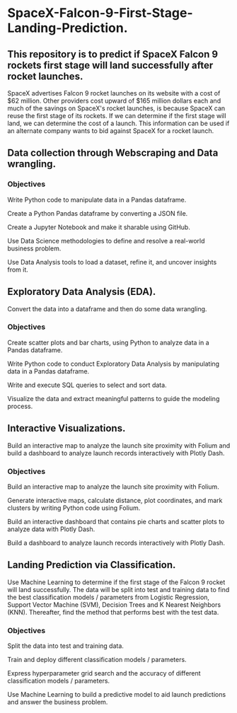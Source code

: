 # SpaceX-Falcon-9-First-Stage-Landing-Prediction.

## This repository is to predict if SpaceX Falcon 9 rockets first stage will land successfully after rocket launches.

SpaceX advertises Falcon 9 rocket launches on its website with a cost of $62 million. Other providers cost upward of $165 million dollars each and much of the savings on SpaceX's rocket launches, is because SpaceX can reuse the first stage of its rockets. If we can determine if the first stage will land, we can determine the cost of a launch. This information can be used if an alternate company wants to bid against SpaceX for a rocket launch.

## Data collection through Webscraping and Data wrangling.

### Objectives

Write Python code to manipulate data in a Pandas dataframe.

Create a Python Pandas dataframe by converting a JSON file.

Create a Jupyter Notebook and make it sharable using GitHub.

Use Data Science methodologies to define and resolve a real-world business problem.

Use Data Analysis tools to load a dataset, refine it, and uncover insights from it.

## Exploratory Data Analysis (EDA).

Convert the data into a dataframe and then do some data wrangling.

### Objectives

Create scatter plots and bar charts, using Python to analyze data in a Pandas dataframe.

Write Python code to conduct Exploratory Data Analysis by manipulating data in a Pandas dataframe.

Write and execute SQL queries to select and sort data.

Visualize the data and extract meaningful patterns to guide the modeling process.

## Interactive Visualizations.

Build an interactive map to analyze the launch site proximity with Folium and build a dashboard to analyze launch records interactively with Plotly Dash.

### Objectives

Build an interactive map to analyze the launch site proximity with Folium.

Generate interactive maps, calculate distance, plot coordinates, and mark clusters by writing Python code using Folium.

Build an interactive dashboard that contains pie charts and scatter plots to analyze data with Plotly Dash.

Build a dashboard to analyze launch records interactively with Plotly Dash.

## Landing Prediction via Classification.

Use Machine Learning to determine if the first stage of the Falcon 9 rocket will land successfully. The data will be split into test and training data to find the best classification models / parameters from Logistic Regression, Support Vector Machine (SVM), Decision Trees and K Nearest Neighbors (KNN). Thereafter, find the method that performs best with the test data.

### Objectives

Split the data into test and training data.

Train and deploy different classification models / parameters.

Express hyperparameter grid search and the accuracy of different classification models / parameters.

Use Machine Learning to build a predictive model to aid launch predictions and answer the business problem.
